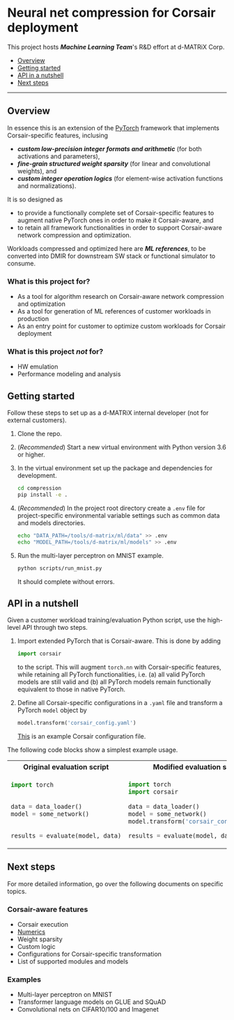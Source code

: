 # Neural net compression for Corsair deployment

This project hosts ***Machine Learning Team***'s R&D effort at d-MATRiX Corp.

  - [Overview](#overview)
  - [Getting started](#getting-started)
  - [API in a nutshell](#api-in-a-nutshell)
  - [Next steps](#next-steps)

---

## Overview

In essence this is an extension of the [PyTorch](https://pytorch.org/) framework that implements Corsair-specific features, inclusing 
- ***custom low-precision integer formats and arithmetic*** (for both activations and parameters), 
- ***fine-grain structured weight sparsity*** (for linear and convolutional weights), and 
- ***custom integer operation logics*** (for element-wise activation functions and normalizations).

It is so designed as 
- to provide a functionally complete set of Corsair-specific features to augment native PyTorch ones in order to make it Corsair-aware, and
- to retain all framework functionalities in order to support Corsair-aware network compression and optimization.  

Workloads compressed and optimized here are ***ML references***, to be converted into DMIR for downstream SW stack or functional simulator to consume.

### What is this project for?

- As a tool for algorithm research on Corsair-aware network compression and optimization
- As a tool for generation of ML references of customer workloads in production
- As an entry point for customer to optimize custom workloads for Corsair deployment

### What is this project ***not*** for?

- HW emulation
- Performance modeling and analysis

## Getting started

Follow these steps to set up as a d-MATRiX internal developer (not for external customers).  

1. Clone the repo.
2. (*Recommended*) Start a new virtual environment with Python version 3.6 or higher.
3. In the virtual environment set up the package and dependencies for development.

    ```sh
    cd compression
    pip install -e .
    ```

4. (*Recommended*) In the project root directory create a `.env` file for project-specific environmental variable settings such as common data and models directories.

    ```sh
    echo "DATA_PATH=/tools/d-matrix/ml/data" >> .env
    echo "MODEL_PATH=/tools/d-matrix/ml/models" >> .env
    ```

5. Run the multi-layer perceptron on MNIST example.  

    ```sh
    python scripts/run_mnist.py
    ```

    It should complete without errors.

## API in a nutshell

Given a customer workload training/evaluation Python script, use the high-level API through two steps.

1. Import extended PyTorch that is Corsair-aware.  This is done by adding

    ```python
    import corsair
    ```

    to the script.  This will augment `torch.nn` with Corsair-specific features, while retaining all PyTorch functionalities, i.e. (a) all valid PyTorch models are still valid and (b) all PyTorch models remain functionally equivalent to those in native PyTorch.
2. Define all Corsair-specific configurations in a `.yaml` file and transform a PyTorch `model` object by

    ```python
    model.transform('corsair_config.yaml')
    ```

    [This](configs/corsair_mnist_lenet.yaml) is an example Corsair configuration file.  

The following code blocks show a simplest example usage.  

<table>
<tr>
<th>Original evaluation script</th>
<th>Modified evaluation script</th>
</tr>
<tr>
<td>

```python
import torch​
​

data = data_loader()​
model = some_network()​

​​
results = evaluate(model, data)​
```

</td>
<td>

```python
import torch​
import corsair ​
​
data = data_loader()​
model = some_network()​
model.transform('corsair_config.yaml') ​

results = evaluate(model, data)​
```

</td>
</tr>
</table>

## Next steps

For more detailed information, go over the following documents on specific topics.

### Corsair-aware features

- Corsair execution
- [Numerics](docs/numerics.rst)
- Weight sparsity
- Custom logic
- Configurations for Corsair-specific transformation
- List of supported modules and models

### Examples

- Multi-layer perceptron on MNIST
- Transformer language models on GLUE and SQuAD
- Convolutional nets on CIFAR10/100 and Imagenet
